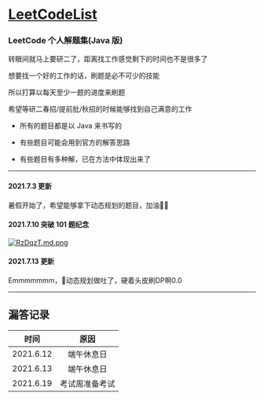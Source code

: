 # **[LeetCodeList](https://leetcode-cn.com/u/ihaoo/)**

### **LeetCode 个人解题集(Java 版)**

转眼间就马上要研二了，距离找工作感觉剩下的时间也不是很多了

想要找一个好的工作的话，刷题是必不可少的技能

所以打算以每天至少一题的进度来刷题

希望等研二春招/提前批/秋招的时候能够找到自己满意的工作

* 所有的题目都是以 Java 来书写的

* 有些题目可能会用到官方的解答思路

* 有些题目有多种解，已在方法中体现出来了 
  
***  
#### **2021.7.3 更新**  
暑假开始了，希望能够拿下动态规划的题目，加油💪🏻  
#### **2021.7.10 突破 101 题纪念**  
[![RzDqzT.md.png](https://z3.ax1x.com/2021/07/10/RzDqzT.md.png)](https://imgtu.com/i/RzDqzT)  
#### **2021.7.13 更新**
Emmmmmmm，🤔动态规划做吐了，硬着头皮刷DP啊0.0  

***

## **漏答记录**  

|  时间   | 原因  |
|:----------:|:----------:|
| 2021.6.12  | 端午休息日 |
| 2021.6.13  | 端午休息日 |
| 2021.6.19  | 考试周准备考试 |
  
  


